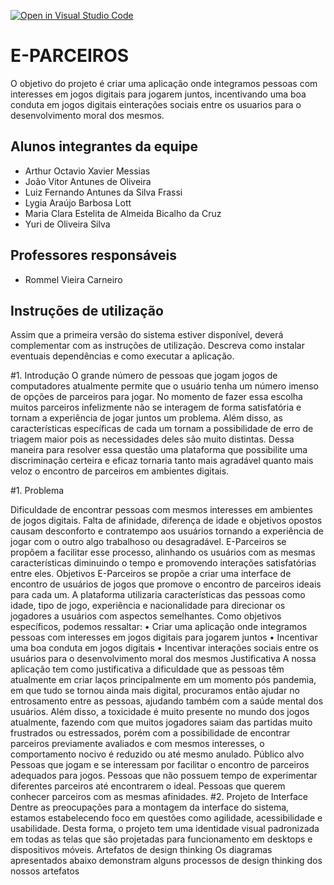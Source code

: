 [![Open in Visual Studio Code](https://classroom.github.com/assets/open-in-vscode-c66648af7eb3fe8bc4f294546bfd86ef473780cde1dea487d3c4ff354943c9ae.svg)](https://classroom.github.com/online_ide?assignment_repo_id=8549477&assignment_repo_type=AssignmentRepo)

# E-PARCEIROS

O objetivo do projeto é criar uma aplicação onde integramos pessoas com interesses em jogos digitais 
para jogarem juntos, incentivando uma boa conduta em jogos digitais einterações sociais entre os usuarios 
para o desenvolvimento moral dos mesmos.

## Alunos integrantes da equipe

* Arthur Octavio Xavier Messias
* João Vitor Antunes de Oliveira
* Luiz Fernando Antunes da Silva Frassi
* Lygia Araújo Barbosa Lott
* Maria Clara Estelita de Almeida Bicalho da Cruz
* Yuri de Oliveira Silva

## Professores responsáveis

* Rommel Vieira Carneiro

## Instruções de utilização

Assim que a primeira versão do sistema estiver disponível, deverá complementar com as instruções de utilização. Descreva como instalar eventuais dependências e como executar a aplicação.

#1. Introdução
O grande número de pessoas que jogam jogos de computadores atualmente 
permite que o usuário tenha um número imenso de opções de parceiros para jogar.
No momento de fazer essa escolha muitos parceiros infelizmente não se 
interagem de forma satisfatória e tornam a experiência de jogar juntos um problema.
Além disso, as características específicas de cada um tornam a possibilidade de erro de 
triagem maior pois as necessidades deles são muito distintas.
Dessa maneira para resolver essa questão uma plataforma que possibilite uma 
discriminação certeira e eficaz tornaria tanto mais agradável quanto mais veloz o 
encontro de parceiros em ambientes digitais.

#1. Problema

Dificuldade de encontrar pessoas com mesmos interesses em ambientes de jogos 
digitais.
Falta de afinidade, diferença de idade e objetivos opostos causam desconforto e 
contratempo aos usuários tornando a experiência de jogar com o outro algo trabalhoso 
ou desagradável.
E-Parceiros se propõem a facilitar esse processo, alinhando os usuários com as 
mesmas características diminuindo o tempo e promovendo interações satisfatórias 
entre eles.
Objetivos
E-Parceiros se propõe a criar uma interface de encontro de usuários de jogos que 
promove o encontro de parceiros ideais para cada um.
A plataforma utilizaria características das pessoas como idade, tipo de jogo, 
experiência e nacionalidade para direcionar os jogadores a usuários com aspectos 
semelhantes.
Como objetivos específicos, podemos ressaltar:
• Criar uma aplicação onde integramos pessoas com interesses em jogos 
digitais para jogarem juntos
• Incentivar uma boa conduta em jogos digitais
• Incentivar interações sociais entre os usuários para o desenvolvimento 
moral dos mesmos
Justificativa
A nossa aplicação tem como justificativa a dificuldade que as pessoas têm 
atualmente em criar laços principalmente em um momento pós pandemia, em que tudo 
se tornou ainda mais digital, procuramos então ajudar no entrosamento entre as 
pessoas, ajudando também com a saúde mental dos usuários.
Além disso, a toxicidade é muito presente no mundo dos jogos atualmente, 
fazendo com que muitos jogadores saiam das partidas muito frustrados ou estressados, 
porém com a possibilidade de encontrar parceiros previamente avaliados e com 
mesmos interesses, o comportamento nocivo é reduzido ou até mesmo anulado.
Público alvo
Pessoas que jogam e se interessam por facilitar o encontro de parceiros adequados 
para jogos.
Pessoas que não possuem tempo de experimentar diferentes parceiros até encontrarem 
o ideal.
Pessoas que querem conhecer parceiros com as mesmas afinidades.
#2. Projeto de Interface
Dentre as preocupações para a montagem da interface do sistema, estamos 
estabelecendo foco em questões como agilidade, acessibilidade e usabilidade. Desta 
forma, o projeto tem uma identidade visual padronizada em todas as telas que são 
projetadas para funcionamento em desktops e dispositivos móveis.
Artefatos de design thinking
Os diagramas apresentados abaixo demonstram alguns processos de design thinking 
dos nossos artefatos
